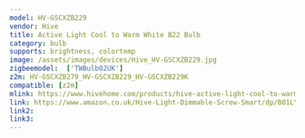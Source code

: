 ```yaml
---
model: HV-GSCXZB229
vendor: Hive
title: Active Light Cool to Warm White B22 Bulb
category: bulb
supports: brightness, colortemp
image: /assets/images/devices/Hive_HV-GSCXZB229.jpg
zigbeemodel:  ['TWBulb02UK']
z2m: HV-GSCXZB279_HV-GSCXZB229_HV-GSCXZB229K
compatible: [z2m]
mlink: https://www.hivehome.com/products/hive-active-light-cool-to-warm-white
link: https://www.amazon.co.uk/Hive-Light-Dimmable-Screw-Smart/dp/B01LYIJ6NM
link2: 
link3: 
---
```

